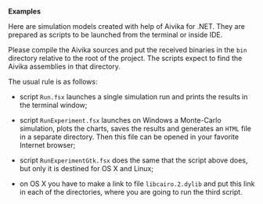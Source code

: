 
**Examples**

Here are simulation models created with help of Aivika for .NET.
They are prepared as scripts to be launched from the terminal
or inside IDE. 

Please compile the Aivika sources and put the received binaries in 
the `bin` directory relative to the root of the project. The scripts 
expect to find the Aivika assemblies in that directory.

The usual rule is as follows:

* script `Run.fsx` launches a single simulation run and prints the 
  results in the terminal window;

* script `RunExperiment.fsx` launches on Windows a Monte-Carlo simulation,
  plots the charts, saves the results and generates an `HTML` file
  in a separate directory. Then this file can be opened in your favorite
  Internet browser;

* script `RunExperimentGtk.fsx` does the same that the script above does,
  but only it is destined for OS X and Linux;

* on OS X you have to make a link to file `libcairo.2.dylib` and put this link
  in each of the directories, where you are going to run the third script.
